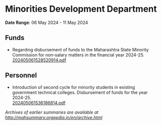 # Minorities Development Department

**Date Range**: 06 May 2024 - 11 May 2024


## Funds
- Regarding disbursement of funds to the Maharashtra State Minority Commission for non-salary matters in the financial year 2024-25.\
  [202405061528520914.pdf](https://gr.maharashtra.gov.in/Site/Upload/Government%20Resolutions/English/202405061528520914.pdf)

## Personnel
- Introduction of second cycle for minority students in existing government technical colleges. Disbursement of funds for the year 2024-25.\
  [202405061536186814.pdf](https://gr.maharashtra.gov.in/Site/Upload/Government%20Resolutions/English/202405061536186814.pdf)


*Archives of earlier summaries are available at http://mahsummary.orgpedia.in/en/archive.html*